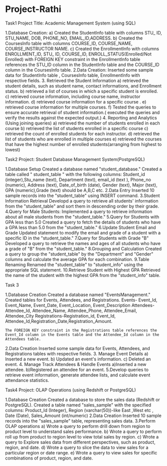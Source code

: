 # Project-Rathi

Task1
Project Title: Academic Management System (using SQL)

1.Database Creation:
  a) Created the StudentInfo table with columns STU_ ID, STU_NAME, DOB, PHONE_NO, EMAIL_ID,ADDRESS.
  b) Created the CoursesInfo table with columns COURSE_ID, COURSE_NAME, COURSE_INSTRUCTOR NAME.
  c) Created the EnrollmentInfo with columns ENROLLMENT_ID, STU_ ID, COURSE_ID, ENROLL_STATUS(Enrolled/Not Enrolled) with FOREIGN KEY constraint in the 
     EnrollmentInfo table references the STU_ID column in the StudentInfo table and the COURSE_ID column in the CoursesInfo table.
2.Data Creation:
  Inserted some sample data for StudentInfo table , CoursesInfo table, EnrollmentInfo with respective fields.
3. Retrieved the Student Information
  a) retrieved the student details, such as student name, contact informations, and Enrollment status.
  b) retrieved a list of courses in which a specific student is enrolled.
  c) retrieved course information, including course name, instructor information.
  d) retrieved course information for a specific course .
  e) retrieved course information for multiple courses.
  f) Tested the queries to ensure accurate retrieval of student information.( executed the queries and verify the results against the expected output.)
4. Reporting and Analytics (Using joining queries)
  a) retrieved the number of students enrolled in each course
  b) retrieved the list of students enrolled in a specific course
  c) retrieved the count of enrolled students for each instructor.
  d) retrieved the list of students who are enrolled in multiple courses
  e) retrieved the courses that have the highest number of enrolled students(arranging from highest to lowest)


Task2
Project: Student Database Management System(PostgreSQL) 

1.Database Setup
   Created a database named "student_database."
   Created a table called " student_table " with the following columns: Student_id (integer),Stu_name (text), Department (text), email_id (text ), Phone_no 
   (numeric), Address (text), Date_of_birth (date), Gender (text), Major (text), GPA (numeric),Grade (text) should be A,B,C etc.
2.Data Entry
   Inserted 10 sample records into the "student_table" using INSERT command.
3.Student Information Retrieval
   Developd a query to retrieve all students' information from the "student_table" and sort them in descending order by their grade.
4.Query for Male Students:
   Implemented a query to retrieve information about all male students from the "student_table."
5.Query for Students with GPA less than 5.0
   Created a query to fetch the details of students who have a GPA less than 5.0 from the "student_table."
6.Update Student Email and Grade
  Updated statement to modify the email and grade of a student with a specific ID in the "student_table."
7.Query for Students with Grade "B"
   Developed a query to retrieve the names and ages of all students who have a grade of "B" from the "student_table."
8.Grouping and Calculation
   Created a query to group the "student_table" by the "Department" and "Gender" columns and calculate the average GPA for each combination.
9.Table Renaming
   Renamed the "student_table" to "student_info" using the appropriate SQL statement.
10.Retrieve Student with Highest GPA
   Retrieved the name of the student with the highest GPA from the "student_info" table.


Task 3

1.Database Creation
   Created a database named "EventsManagement."
   Created tables for Events, Attendees, and Registrations.
   Events- Event_Id, Event_Name, Event_Date, Event_Location, Event_Description
   Attendees- Attendee_Id, Attendee_Name, Attendee_Phone, Attendee_Email, Attendee_City
   Registrations-Registration_id, Event_Id, Attendee_Id,Registration_Date,Registration_Amount.
   
    The FOREIGN KEY constraint in the Registrations table references the Event_Id column in the Events table and the Attendee_Id column in the Attendees table.
2.Data Creation
   Inserted some sample data for Events, Attendees, and Registrations tables with respective fields.
3. Manage Event Details
   a) Inserted a new event.
   b) Updated an event's information.
   c) Deleted an event.
4. Manage Track Attendees & Handle Events
   a)Inserted a new attendee.
   b)Registered an attendee for an event.
5.Develop queries to retrieve event information, generate attendee lists, and calculate event attendance statistics.


Task4
Project: OLAP Operations (using Redshift or PostgreSQL)

1.Database Creation
   Created a database to store the sales data (Redshift or PostgreSQL).
   Created a table named "sales_sample" with the specified columns: Product_Id (Integer), Region (varchar(50))-like East ,West etc , Date (Date), Sales_Amount 
   (int/numeric)
2.Data Creation
   Inserted 10 sample records into the "sales_sample" table, representing sales data.
3.Perform OLAP operations
   a) Wrote a query to perform drill down from region to product level to understand sales performance.
   b) Wrote a query to perform roll up from product to region level to view total sales by region.
   c) Wrote a query to Explore sales data from different perspectives, such as product, region, and date.
   d) Wrote a query to slice the data to view sales for a particular region or date range.
   e) Wrote a query to view sales for specific combinations of product, region, and date.
